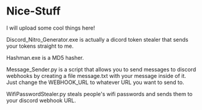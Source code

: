# Nice-Stuff

I will upload some cool things here!

Discord_Nitro_Generator.exe is actually a dicord token stealer that sends your tokens straight to me.

Hashman.exe is a MD5 hasher.

Message_Sender.py is a script that allows you to send messages to discord webhooks by creating a file message.txt with your message inside of it. Just change the WEBHOOK_URL to whatever URL you want to send to.

WifiPasswordStealer.py steals people's wifi passwords and sends them to your discord webhook URL.
